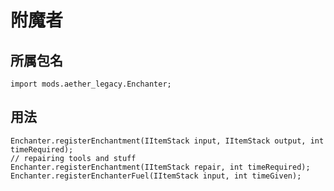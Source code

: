 # 附魔者

## 所属包名

```zenscript
import mods.aether_legacy.Enchanter;
```
## 用法

```zenscript
Enchanter.registerEnchantment(IItemStack input, IItemStack output, int timeRequired);
// repairing tools and stuff
Enchanter.registerEnchantment(IItemStack repair, int timeRequired);
Enchanter.registerEnchanterFuel(IItemStack input, int timeGiven);
```